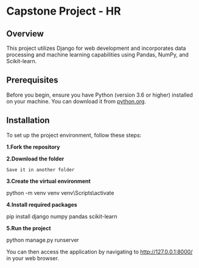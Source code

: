 # Capstone Project - HR

## Overview

This project utilizes Django for web development and incorporates data processing and machine learning capabilities using Pandas, NumPy, and Scikit-learn.

## Prerequisites

Before you begin, ensure you have Python (version 3.6 or higher) installed on your machine. You can download it from [python.org](https://www.python.org/downloads/).

## Installation

To set up the project environment, follow these steps:

**1.Fork the repository**

**2.Download the folder**
   
    Save it in another folder
    
**3.Create the virtual environment**

   python -m venv venv
   venv\Scripts\activate
   
**4.Install required packages**
   
   pip install django numpy pandas scikit-learn
   
**5.Run the project**
   
   python manage.py runserver
   
   You can then access the application by navigating to http://127.0.0.1:8000/ in your web browser.
